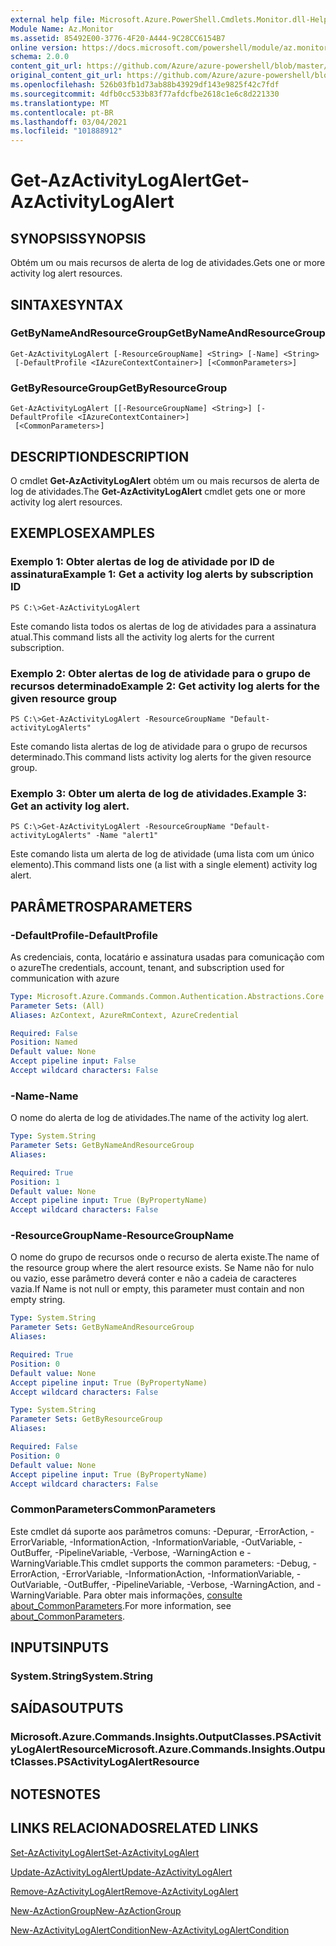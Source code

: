 ```yaml
---
external help file: Microsoft.Azure.PowerShell.Cmdlets.Monitor.dll-Help.xml
Module Name: Az.Monitor
ms.assetid: 85492E00-3776-4F20-A444-9C28CC6154B7
online version: https://docs.microsoft.com/powershell/module/az.monitor/get-azactivitylogalert
schema: 2.0.0
content_git_url: https://github.com/Azure/azure-powershell/blob/master/src/Monitor/Monitor/help/Get-AzActivityLogAlert.md
original_content_git_url: https://github.com/Azure/azure-powershell/blob/master/src/Monitor/Monitor/help/Get-AzActivityLogAlert.md
ms.openlocfilehash: 526b03fb1d73ab88b43929df143e9825f42c7fdf
ms.sourcegitcommit: 4dfb0cc533b83f77afdcfbe2618c1e6c8d221330
ms.translationtype: MT
ms.contentlocale: pt-BR
ms.lasthandoff: 03/04/2021
ms.locfileid: "101888912"
---
```

# <span data-ttu-id="4935c-101">Get-AzActivityLogAlert</span><span class="sxs-lookup"><span data-stu-id="4935c-101">Get-AzActivityLogAlert</span></span>

## <span data-ttu-id="4935c-102">SYNOPSIS</span><span class="sxs-lookup"><span data-stu-id="4935c-102">SYNOPSIS</span></span>
<span data-ttu-id="4935c-103">Obtém um ou mais recursos de alerta de log de atividades.</span><span class="sxs-lookup"><span data-stu-id="4935c-103">Gets one or more activity log alert resources.</span></span>

## <span data-ttu-id="4935c-104">SINTAXE</span><span class="sxs-lookup"><span data-stu-id="4935c-104">SYNTAX</span></span>

### <span data-ttu-id="4935c-105">GetByNameAndResourceGroup</span><span class="sxs-lookup"><span data-stu-id="4935c-105">GetByNameAndResourceGroup</span></span>
```
Get-AzActivityLogAlert [-ResourceGroupName] <String> [-Name] <String>
 [-DefaultProfile <IAzureContextContainer>] [<CommonParameters>]
```

### <span data-ttu-id="4935c-106">GetByResourceGroup</span><span class="sxs-lookup"><span data-stu-id="4935c-106">GetByResourceGroup</span></span>
```
Get-AzActivityLogAlert [[-ResourceGroupName] <String>] [-DefaultProfile <IAzureContextContainer>]
 [<CommonParameters>]
```

## <span data-ttu-id="4935c-107">DESCRIPTION</span><span class="sxs-lookup"><span data-stu-id="4935c-107">DESCRIPTION</span></span>
<span data-ttu-id="4935c-108">O cmdlet **Get-AzActivityLogAlert** obtém um ou mais recursos de alerta de log de atividades.</span><span class="sxs-lookup"><span data-stu-id="4935c-108">The **Get-AzActivityLogAlert** cmdlet gets one or more activity log alert resources.</span></span>

## <span data-ttu-id="4935c-109">EXEMPLOS</span><span class="sxs-lookup"><span data-stu-id="4935c-109">EXAMPLES</span></span>

### <span data-ttu-id="4935c-110">Exemplo 1: Obter alertas de log de atividade por ID de assinatura</span><span class="sxs-lookup"><span data-stu-id="4935c-110">Example 1: Get a activity log alerts by subscription ID</span></span>
```
PS C:\>Get-AzActivityLogAlert
```

<span data-ttu-id="4935c-111">Este comando lista todos os alertas de log de atividades para a assinatura atual.</span><span class="sxs-lookup"><span data-stu-id="4935c-111">This command lists all the activity log alerts for the current subscription.</span></span>

### <span data-ttu-id="4935c-112">Exemplo 2: Obter alertas de log de atividade para o grupo de recursos determinado</span><span class="sxs-lookup"><span data-stu-id="4935c-112">Example 2: Get activity log alerts for the given resource group</span></span>
```
PS C:\>Get-AzActivityLogAlert -ResourceGroupName "Default-activityLogAlerts"
```

<span data-ttu-id="4935c-113">Este comando lista alertas de log de atividade para o grupo de recursos determinado.</span><span class="sxs-lookup"><span data-stu-id="4935c-113">This command lists activity log alerts for the given resource group.</span></span>

### <span data-ttu-id="4935c-114">Exemplo 3: Obter um alerta de log de atividades.</span><span class="sxs-lookup"><span data-stu-id="4935c-114">Example 3: Get an activity log alert.</span></span>
```
PS C:\>Get-AzActivityLogAlert -ResourceGroupName "Default-activityLogAlerts" -Name "alert1"
```

<span data-ttu-id="4935c-115">Este comando lista um alerta de log de atividade (uma lista com um único elemento).</span><span class="sxs-lookup"><span data-stu-id="4935c-115">This command lists one (a list with a single element) activity log alert.</span></span>

## <span data-ttu-id="4935c-116">PARÂMETROS</span><span class="sxs-lookup"><span data-stu-id="4935c-116">PARAMETERS</span></span>

### <span data-ttu-id="4935c-117">-DefaultProfile</span><span class="sxs-lookup"><span data-stu-id="4935c-117">-DefaultProfile</span></span>
<span data-ttu-id="4935c-118">As credenciais, conta, locatário e assinatura usadas para comunicação com o azure</span><span class="sxs-lookup"><span data-stu-id="4935c-118">The credentials, account, tenant, and subscription used for communication with azure</span></span>

```yaml
Type: Microsoft.Azure.Commands.Common.Authentication.Abstractions.Core.IAzureContextContainer
Parameter Sets: (All)
Aliases: AzContext, AzureRmContext, AzureCredential

Required: False
Position: Named
Default value: None
Accept pipeline input: False
Accept wildcard characters: False
```

### <span data-ttu-id="4935c-119">-Name</span><span class="sxs-lookup"><span data-stu-id="4935c-119">-Name</span></span>
<span data-ttu-id="4935c-120">O nome do alerta de log de atividades.</span><span class="sxs-lookup"><span data-stu-id="4935c-120">The name of the activity log alert.</span></span>

```yaml
Type: System.String
Parameter Sets: GetByNameAndResourceGroup
Aliases:

Required: True
Position: 1
Default value: None
Accept pipeline input: True (ByPropertyName)
Accept wildcard characters: False
```

### <span data-ttu-id="4935c-121">-ResourceGroupName</span><span class="sxs-lookup"><span data-stu-id="4935c-121">-ResourceGroupName</span></span>
<span data-ttu-id="4935c-122">O nome do grupo de recursos onde o recurso de alerta existe.</span><span class="sxs-lookup"><span data-stu-id="4935c-122">The name of the resource group where the alert resource exists.</span></span>
<span data-ttu-id="4935c-123">Se Name não for nulo ou vazio, esse parâmetro deverá conter e não a cadeia de caracteres vazia.</span><span class="sxs-lookup"><span data-stu-id="4935c-123">If Name is not null or empty, this parameter must contain and non empty string.</span></span>

```yaml
Type: System.String
Parameter Sets: GetByNameAndResourceGroup
Aliases:

Required: True
Position: 0
Default value: None
Accept pipeline input: True (ByPropertyName)
Accept wildcard characters: False
```

```yaml
Type: System.String
Parameter Sets: GetByResourceGroup
Aliases:

Required: False
Position: 0
Default value: None
Accept pipeline input: True (ByPropertyName)
Accept wildcard characters: False
```

### <span data-ttu-id="4935c-124">CommonParameters</span><span class="sxs-lookup"><span data-stu-id="4935c-124">CommonParameters</span></span>
<span data-ttu-id="4935c-125">Este cmdlet dá suporte aos parâmetros comuns: -Depurar, -ErrorAction, -ErrorVariable, -InformationAction, -InformationVariable, -OutVariable, -OutBuffer, -PipelineVariable, -Verbose, -WarningAction e -WarningVariable.</span><span class="sxs-lookup"><span data-stu-id="4935c-125">This cmdlet supports the common parameters: -Debug, -ErrorAction, -ErrorVariable, -InformationAction, -InformationVariable, -OutVariable, -OutBuffer, -PipelineVariable, -Verbose, -WarningAction, and -WarningVariable.</span></span> <span data-ttu-id="4935c-126">Para obter mais informações, [consulte about_CommonParameters](http://go.microsoft.com/fwlink/?LinkID=113216).</span><span class="sxs-lookup"><span data-stu-id="4935c-126">For more information, see [about_CommonParameters](http://go.microsoft.com/fwlink/?LinkID=113216).</span></span>

## <span data-ttu-id="4935c-127">INPUTS</span><span class="sxs-lookup"><span data-stu-id="4935c-127">INPUTS</span></span>

### <span data-ttu-id="4935c-128">System.String</span><span class="sxs-lookup"><span data-stu-id="4935c-128">System.String</span></span>

## <span data-ttu-id="4935c-129">SAÍDAS</span><span class="sxs-lookup"><span data-stu-id="4935c-129">OUTPUTS</span></span>

### <span data-ttu-id="4935c-130">Microsoft.Azure.Commands.Insights.OutputClasses.PSActivityLogAlertResource</span><span class="sxs-lookup"><span data-stu-id="4935c-130">Microsoft.Azure.Commands.Insights.OutputClasses.PSActivityLogAlertResource</span></span>

## <span data-ttu-id="4935c-131">NOTES</span><span class="sxs-lookup"><span data-stu-id="4935c-131">NOTES</span></span>

## <span data-ttu-id="4935c-132">LINKS RELACIONADOS</span><span class="sxs-lookup"><span data-stu-id="4935c-132">RELATED LINKS</span></span>

[<span data-ttu-id="4935c-133">Set-AzActivityLogAlert</span><span class="sxs-lookup"><span data-stu-id="4935c-133">Set-AzActivityLogAlert</span></span>](./Set-AzActivityLogAlert.md)

[<span data-ttu-id="4935c-134">Update-AzActivityLogAlert</span><span class="sxs-lookup"><span data-stu-id="4935c-134">Update-AzActivityLogAlert</span></span>](./Update-AzActivityLogAlert.md)

[<span data-ttu-id="4935c-135">Remove-AzActivityLogAlert</span><span class="sxs-lookup"><span data-stu-id="4935c-135">Remove-AzActivityLogAlert</span></span>](./Remove-AzActivityLogAlert.md)

[<span data-ttu-id="4935c-136">New-AzActionGroup</span><span class="sxs-lookup"><span data-stu-id="4935c-136">New-AzActionGroup</span></span>](./New-AzActionGroup.md)

[<span data-ttu-id="4935c-137">New-AzActivityLogAlertCondition</span><span class="sxs-lookup"><span data-stu-id="4935c-137">New-AzActivityLogAlertCondition</span></span>](./New-AzActivityLogAlertCondition.md)
